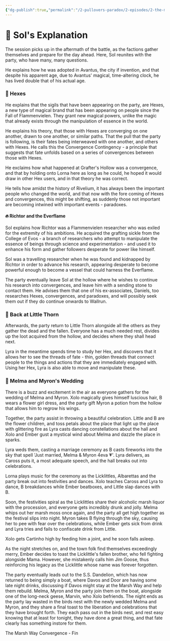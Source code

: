```yaml
---
{"dg-publish":true,"permalink":"/2-pullovers-paradox/2-episodes/2-the-marsh-way-convergence/sessions/session-15-the-pullovers-paradox/","created":"2025-09-27T13:25:41.410+02:00","updated":"2025-10-03T15:01:54.485+02:00"}
---
```



# 🔎 Sol's Explanation

The session picks up in the aftermath of the battle, as the factions gather themselves and prepare for the day ahead. Here, Sol reunites with the party, who have many, many questions.

He explains how he was adopted in Avantus, the city if invention, and that despite his apparent age, due to Avantus' magical, time-altering clock, he has lived double that of his actual age. 
### 🔮 Hexes

He explains that the sigils that have been appearing on the party, are Hexes, a new type of magical brand that has been appearing on people since the Fall of Flammenvielen. They grant new magical powers, unlike the magic that already exists through the manipulation of essence in the world.

He explains his theory, that those with Hexes are converging on one another, drawn to one another, or similar paths. That the pull that the party is following, is their fates being interweaved with one another, and others with Hexes. He calls this the Convergence Contingency - a principle that suggests that fate unfolds based on a series of convergences between those with Hexes.

He exclaims how what happened at Grafter's Hollow was a convergence, and that by holding onto Lorna here as long as he could, he hoped it would draw in other Hex users, and in that theory he was correct.

He tells how amidst the history of Rivelium, it has always been the important people who changed the world, and that now with the fore coming of Hexes and convergences, this might be shifting, as suddenly those not important are becoming intwined with important events - paradoxes.
#### 🔥 Richtor and the Everflame

Sol explains how Richtor was a Flammenvielen researcher who was exiled for the extremity of his ambitions. He acquired the grafting sickle from the College of Evos - a branch of researchers who attempt to manipulate the essence of beings through science and experimentation - and used it to enhance his form and gather followers desperate for power like himself. 

Sol was a travelling researcher when he was found and kidnapped by Richtor in order to advance his research, appearing desperate to become powerful enough to become a vessel that could harness the Everflame.

The party eventually leave Sol at the hollow where he wishes to continue his research into convergences, and leave him with a sending stone to contact them. He advises them that one of his ex-associates, Daniels, too researches Hexes, convergences, and paradoxes, and will possibly seek them out if they do continue onwards to Wallrun.
### 🌳 Back at Little Thorn

Afterwards, the party return to Little Thorn alongside all the others as they gather the dead and the fallen. Everyone has a much needed rest, divides up the loot acquired from the hollow, and decides where they shall head next.

Lyra in the meantime spends time to study her Hex, and discovers that it allows her to see the threads of fate - thin, golden threads that connect people to the things and actions that they are immediately engaged with. Using her Hex, Lyra is also able to move and manipulate these.
### 💒 Melma and Myron's Wedding

There is a buzz and excitement in the air as everyone gathers for the wedding of Melma and Myron. Xolo magically gives himself luscious hair, B wears a flower girl dress, and the party gift Myron a potion from the hollow that allows him to regrow his wings.

Together, the party assist in throwing a beautiful celebration. Little and B are the flower children, and toss petals about the place that light up the place with glittering fire as Lyra casts dancing constellations about the hall and Xolo and Ember gust a mystical wind about Melma and dazzle the place in sparks.

Lyra weds them, casting a marriage ceremony as B casts fireworks into the sky that spell 'Just married, Melma & Myron 4eva 💗'. Lyra delivers, as Caross puts it, a most adequate speech, and the hall breaks out into celebrations.

Lorna plays music for the ceremony as the Licklittles, Albarettas and the party break out into festivities and dances. Xolo teaches Caross and Lyra to dance, B breakdances while Ember beatboxes, and Little slap dances with B.

Soon, the festivities spiral as the Licklittles share their alcoholic marsh liquor with the procession, and everyone gets incredibly drunk and jolly. Melma whips out her marsh moss once again, and the party all get high together as the festival slips into night. Myron takes B flying through the sky, causing her to pee with fear over the celebrations, while Ember gets sick from drink and Lyra tries and fails to confiscate drink from Little.

Xolo gets Cartinho high by feeding him a joint, and he soon falls asleep.  

As the night stretches on, and the town folk find themselves exceedingly merry, Ember decides to toast the Licklittle's fallen brother, who fell fighting alongside Mama. However, she mistakenly calls him Jim Goose, thus reinforcing his legacy as the Licklittle whose name was forever forgotten.

The party eventually leads out to the S.S. Dandelion, which has now returned to being simply a boat, where Davos and Door are having some late night drinks, discussing if Davos might stay at the Marsh Way and help them rebuild. Melma, Myron and the party join them on the boat, alongside one of the long-neck geese, Marvin, who Xolo befriends. The night ends as the party lay wasted in the birds nest with the newly wedded Melma and Myron, and they share a final toast to the liberation and celebrations that they have brought forth. They each pass out in the birds nest, and rest easy knowing that at least for tonight, they have done a great thing, and that fate clearly has something instore for them.

The Marsh Way Convergence - Fin